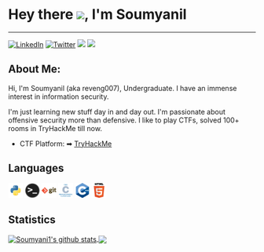 # Hey there <img src="https://media.giphy.com/media/hvRJCLFzcasrR4ia7z/giphy.gif" width="25px">, I'm Soumyanil
-------------------------------------------------------------------------------------------------------------------

<a href="https://www.linkedin.com/in/soumyanil-biswas/" target="_blank"><img src="https://img.shields.io/badge/LinkedIn-%230077B5.svg?&style=flat-square&logo=linkedin&logoColor=white" alt="LinkedIn"></a>
<a href="https://twitter.com/reveng007" target="_blank"><img src="https://img.shields.io/badge/-Twitter-1ca0f1?style=flat-square&labelColor=1ca0f1&logo=twitter&logoColor=white" alt="Twitter"></a>
<a href="https://soumyani1.medium.com/"><img src="https://img.shields.io/badge/Medium-12100E?style=for-the-badge&logo=medium&logoColor=white" /></a>
<a href="mailto:soumyanilbiswas2018@gmail.com"><img src="https://img.shields.io/badge/Gmail-D14836?style=for-the-badge&logo=gmail&logoColor=white" /></a>


## About Me:

Hi, I'm Soumyanil (aka reveng007), Undergraduate. I have an immense interest in information security.

I'm just learning new stuff day in and day out. I'm passionate about offensive security more than defensive.
I like to play CTFs, solved 100+ rooms in TryHackMe till now.
<!-- Now a day, I am spending most of building scripts/projects and digging deep into windows sys internals. -->

<!-- Apart from these, I like to read blogs on malware developments, reverse engineering, listen rap songs. -->

- CTF Platform: 
 ➡ [TryHackMe](https://tryhackme.com/p/SoumyanilBiswas)

## Languages
<code><img height="30" src="https://raw.githubusercontent.com/github/explore/80688e429a7d4ef2fca1e82350fe8e3517d3494d/topics/python/python.png"></code>
<code><img height="30" src="https://raw.githubusercontent.com/github/explore/80688e429a7d4ef2fca1e82350fe8e3517d3494d/topics/terminal/terminal.png"></code>
<code><img height="30" src="https://raw.githubusercontent.com/github/explore/80688e429a7d4ef2fca1e82350fe8e3517d3494d/topics/git/git.png"></code>
<code><img height="30" src="https://raw.githubusercontent.com/github/explore/80688e429a7d4ef2fca1e82350fe8e3517d3494d/topics/c/c.png"></code>
<code><img height="30" src="https://raw.githubusercontent.com/github/explore/80688e429a7d4ef2fca1e82350fe8e3517d3494d/topics/cpp/cpp.png"></code>
<code><img height="30" src="https://raw.githubusercontent.com/github/explore/80688e429a7d4ef2fca1e82350fe8e3517d3494d/topics/html/html.png"></code>
<!-- <code><img height="30" src="https://raw.githubusercontent.com/github/explore/80688e429a7d4ef2fca1e82350fe8e3517d3494d/topics/php/php.png"></code> -->

## Statistics
<a href="https://github.com/reveng007">
  <img align="center" src="https://github-readme-stats.vercel.app/api?username=reveng007&show_icons=true&include_all_commits=true&theme=chartreuse-dark" alt="Soumyani1's github stats" />
</a>

<a href="https://github.com/reveng007">
  <!-- Change the `github-readme-stats.anuraghazra1.vercel.app` to `github-readme-stats.vercel.app`  -->
  <img align="center" src="https://github-readme-stats.vercel.app/api/top-langs/?username=reveng007&layout=compact&theme=chartreuse-dark" />
</a>



<!--
**reveng007/reveng007** is a ✨ _special_ ✨ repository because its `README.md` (this file) appears on your GitHub profile.

Here are some ideas to get you started:

- 🔭 I’m currently working on ...
- 🌱 I’m currently learning ...
- 👯 I’m looking to collaborate on ...
- 🤔 I’m looking for help with ...
- 💬 Ask me about ...
- 📫 How to reach me: ...
- 😄 Pronouns: ...
- ⚡ Fun fact: ...
-->
